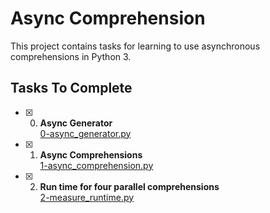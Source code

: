 # Async Comprehension

This project contains tasks for learning to use asynchronous comprehensions in Python 3.

## Tasks To Complete

+ [x] 0. **Async Generator**<br/>[0-async_generator.py](0-async_generator.py) 

+ [x] 1. **Async Comprehensions**<br/>[1-async_comprehension.py](1-async_comprehension.py)

+ [x] 2. **Run time for four parallel comprehensions**<br/>[2-measure_runtime.py](2-measure_runtime.py) 
